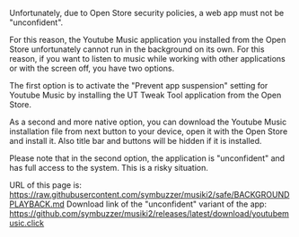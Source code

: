 Unfortunately, due to Open Store security policies, a web app must not be "unconfident".

For this reason, the Youtube Music application you installed from the Open Store unfortunately cannot run in the background on its own. For this reason, if you want to listen to music while working with other applications or with the screen off, you have two options.

The first option is to activate the "Prevent app suspension" setting for Youtube Music by installing the UT Tweak Tool application from the Open Store.

As a second and more native option, you can download the Youtube Music installation file from next button to your device, open it with the Open Store and install it. Also title bar and buttons will be hidden if it is installed.

Please note that in the second option, the application is "unconfident" and has full access to the system. This is a risky situation.

URL of this page is: https://raw.githubusercontent.com/symbuzzer/musiki2/safe/BACKGROUNDPLAYBACK.md
Download link of the "unconfident" variant of the app: https://github.com/symbuzzer/musiki2/releases/latest/download/youtubemusic.click
